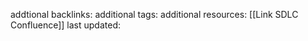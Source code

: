 

addtional backlinks:
additional tags:
additional resources: [[Link SDLC Confluence]]
last updated: 